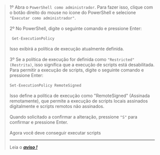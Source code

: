 
>1º Abra o ```PowerShell como administrador```. Para fazer isso, clique com o botão direito do mouse no ícone do PowerShell e selecione ```"Executar como administrador"```.<br>
<br>2º No PowerShell, digite o seguinte comando e pressione Enter:
><br><br>```
Get-ExecutionPolicy```<br>
<br>Isso exibirá a política de execução atualmente definida.
<br><br>
> 3º Se a política de execução for definida como ```"Restricted" (Restrita)```, isso significa que a execução de scripts está desabilitada. Para permitir a execução de scripts, digite o seguinte comando e pressione Enter:<br>
> <br>```Set-ExecutionPolicy RemoteSigned```<br><br>
> Isso define a política de execução como "RemoteSigned" (Assinada remotamente), que permite a execução de scripts locais assinados digitalmente e scripts remotos não assinados.<br><br>
> Quando solicitado a confirmar a alteração, pressione ```"S"``` para confirmar e pressione Enter.<br><br>
Agora você deve conseguir executar scripts<br>
> 
> ---
> Leia o 
>**_[aviso !](README.md)_**